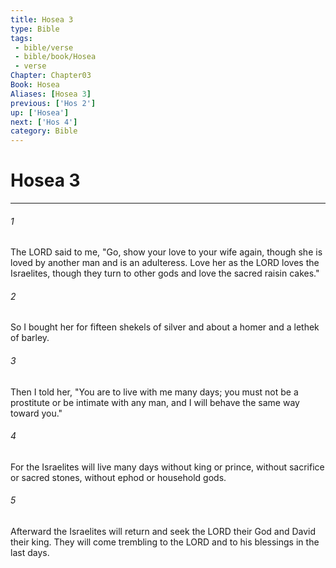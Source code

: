 ```yaml
---
title: Hosea 3
type: Bible
tags:
 - bible/verse
 - bible/book/Hosea
 - verse
Chapter: Chapter03
Book: Hosea
Aliases: [Hosea 3]
previous: ['Hos 2']
up: ['Hosea']
next: ['Hos 4']
category: Bible
---
```

# Hosea 3

***


###### 1 
The LORD said to me, "Go, show your love to your wife again, though she is loved by another man and is an adulteress. Love her as the LORD loves the Israelites, though they turn to other gods and love the sacred raisin cakes." 

###### 2 
So I bought her for fifteen shekels of silver and about a homer and a lethek of barley. 

###### 3 
Then I told her, "You are to live with me many days; you must not be a prostitute or be intimate with any man, and I will behave the same way toward you." 

###### 4 
For the Israelites will live many days without king or prince, without sacrifice or sacred stones, without ephod or household gods. 

###### 5 
Afterward the Israelites will return and seek the LORD their God and David their king. They will come trembling to the LORD and to his blessings in the last days. 
